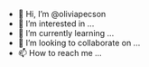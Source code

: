 - 👋 Hi, I’m @oliviapecson
- 👀 I’m interested in ...
- 🌱 I’m currently learning ...
- 💞️ I’m looking to collaborate on ...
- 📫 How to reach me ...

<!---
oliviapecson/oliviapecson is a ✨ special ✨ repository because its `README.md` (this file) appears on your GitHub profile.
You can click the Preview link to take a look at your changes.
--->
